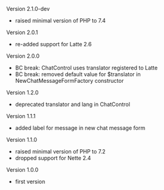 Version 2.1.0-dev
- raised minimal version of PHP to 7.4

Version 2.0.1
- re-added support for Latte 2.6

Version 2.0.0
- BC break: ChatControl uses translator registered to Latte
- BC break: removed default value for $translator in NewChatMessageFormFactory constructor

Version 1.2.0
- deprecated translator and lang in ChatControl

Version 1.1.1
- added label for message in new chat message form

Version 1.1.0
- raised minimal version of PHP to 7.2
- dropped support for Nette 2.4

Version 1.0.0
- first version
